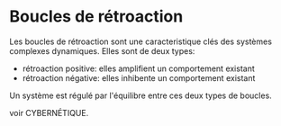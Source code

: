 # Boucles de rétroaction

Les boucles de rétroaction sont une caracteristique clés des systèmes complexes dynamiques. Elles sont de deux types:
- rétroaction positive: elles amplifient un comportement existant
- rétroaction négative: elles inhibente un comportement existant

Un système est régulé par l'équilibre entre ces deux types de boucles.

voir CYBERNÉTIQUE.
